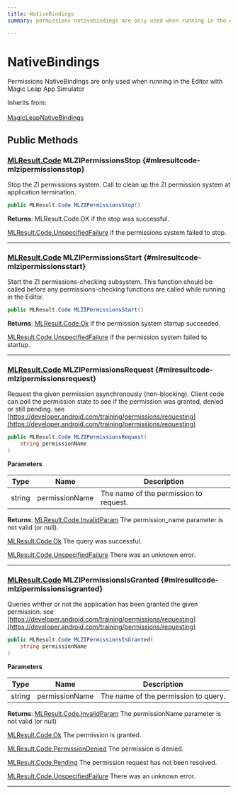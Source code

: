 ```yaml
---
title: NativeBindings
summary: permissions nativebindings are only used when running in the editor with magic leap app simulator 

---
```


# NativeBindings




Permissions NativeBindings are only used when running in the Editor with Magic Leap App Simulator   


Inherits from: <br></br>[MagicLeapNativeBindings](/unity-api/api/UnityEngine.XR.MagicLeap.Native/MagicLeapNativeBindings/UnityEngine.XR.MagicLeap.Native.MagicLeapNativeBindings.md)




## Public Methods

### [MLResult.Code](/unity-api/api/UnityEngine.XR.MagicLeap/UnityEngine.XR.MagicLeap.MLResult.md#enums-code) MLZIPermissionsStop {#mlresultcode-mlzipermissionsstop}

Stop the ZI permissions system. Call to clean up the ZI permission system at application termination. 

```csharp
public MLResult.Code MLZIPermissionsStop()
```






**Returns**:  MLResult.Code.OK  if the stop was successful.

 [MLResult.Code.UnspecifiedFailure](/unity-api/api/UnityEngine.XR.MagicLeap/UnityEngine.XR.MagicLeap.MLResult.md#enums-unspecifiedfailure)  if the permissions system failed to stop. 



-----------

### [MLResult.Code](/unity-api/api/UnityEngine.XR.MagicLeap/UnityEngine.XR.MagicLeap.MLResult.md#enums-code) MLZIPermissionsStart {#mlresultcode-mlzipermissionsstart}

Start the ZI permissions-checking subsystem. This function should be called before any permissions-checking functions are called while running in the Editor. 

```csharp
public MLResult.Code MLZIPermissionsStart()
```






**Returns**:  [MLResult.Code.Ok](/unity-api/api/UnityEngine.XR.MagicLeap/UnityEngine.XR.MagicLeap.MLResult.md#enums-ok)  if the permission system startup succeeded.

 [MLResult.Code.UnspecifiedFailure](/unity-api/api/UnityEngine.XR.MagicLeap/UnityEngine.XR.MagicLeap.MLResult.md#enums-unspecifiedfailure)  if the permission system failed to startup. 



-----------

### [MLResult.Code](/unity-api/api/UnityEngine.XR.MagicLeap/UnityEngine.XR.MagicLeap.MLResult.md#enums-code) MLZIPermissionsRequest {#mlresultcode-mlzipermissionsrequest}

Request the given permission asynchronously (non-blocking).   Client code can poll the permission state to see if the permission was granted, denied or still pending.    see [https://developer.android.com/training/permissions/requesting](https://developer.android.com/training/permissions/requesting)

```csharp
public MLResult.Code MLZIPermissionsRequest(
    string permissionName
)
```


**Parameters**

| Type | Name  | Description  | 
|--|--|--|
| string |permissionName|The name of the permission to request.|






**Returns**:  [MLResult.Code.InvalidParam](/unity-api/api/UnityEngine.XR.MagicLeap/UnityEngine.XR.MagicLeap.MLResult.md#enums-invalidparam)  The permission&#95;name parameter is not valid (or null).

 [MLResult.Code.Ok](/unity-api/api/UnityEngine.XR.MagicLeap/UnityEngine.XR.MagicLeap.MLResult.md#enums-ok)  The query was successful.

 [MLResult.Code.UnspecifiedFailure](/unity-api/api/UnityEngine.XR.MagicLeap/UnityEngine.XR.MagicLeap.MLResult.md#enums-unspecifiedfailure)  There was an unknown error.



-----------

### [MLResult.Code](/unity-api/api/UnityEngine.XR.MagicLeap/UnityEngine.XR.MagicLeap.MLResult.md#enums-code) MLZIPermissionsIsGranted {#mlresultcode-mlzipermissionsisgranted}

Queries whther or not the application has been granted the given permission.    see [https://developer.android.com/training/permissions/requesting](https://developer.android.com/training/permissions/requesting)

```csharp
public MLResult.Code MLZIPermissionsIsGranted(
    string permissionName
)
```


**Parameters**

| Type | Name  | Description  | 
|--|--|--|
| string |permissionName|The name of the permission to query.|






**Returns**:  [MLResult.Code.InvalidParam](/unity-api/api/UnityEngine.XR.MagicLeap/UnityEngine.XR.MagicLeap.MLResult.md#enums-invalidparam)  The permissionName parameter is not valid (or null)

 [MLResult.Code.Ok](/unity-api/api/UnityEngine.XR.MagicLeap/UnityEngine.XR.MagicLeap.MLResult.md#enums-ok)  The permission is granted.

 [MLResult.Code.PermissionDenied](/unity-api/api/UnityEngine.XR.MagicLeap/UnityEngine.XR.MagicLeap.MLResult.md#enums-permissiondenied)  The permission is denied.

 [MLResult.Code.Pending](/unity-api/api/UnityEngine.XR.MagicLeap/UnityEngine.XR.MagicLeap.MLResult.md#enums-pending)  The permission request has not been resolved.

 [MLResult.Code.UnspecifiedFailure](/unity-api/api/UnityEngine.XR.MagicLeap/UnityEngine.XR.MagicLeap.MLResult.md#enums-unspecifiedfailure)  There was an unknown error.



-----------


